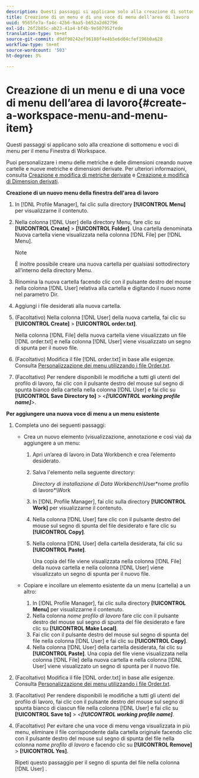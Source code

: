 ```yaml
---
description: Questi passaggi si applicano solo alla creazione di sottomenu e voci di menu per il menu Finestra di Workspace.
title: Creazione di un menu e di una voce di menu dell’area di lavoro
uuid: 9565fe7a-fa4c-42b6-9aa5-b652a2d62796
exl-id: 26f2b85c-ab23-41a4-bf4b-9e507952fede
translation-type: tm+mt
source-git-commit: d9df90242ef96188f4e4b5e6d04cfef196b0a628
workflow-type: tm+mt
source-wordcount: '503'
ht-degree: 3%

---
```


# Creazione di un menu e di una voce di menu dell’area di lavoro{#create-a-workspace-menu-and-menu-item}

Questi passaggi si applicano solo alla creazione di sottomenu e voci di menu per il menu Finestra di Workspace.

Puoi personalizzare i menu delle metriche e delle dimensioni creando nuove cartelle e nuove metriche e dimensioni derivate. Per ulteriori informazioni, consulta [Creazione e modifica di metriche derivate](../../../../home/c-get-started/c-admin-intrf/c-prof-mgr/c-drvd-mtrcs.md#concept-e41723b342a849309874b26232224a40) e [Creazione e modifica di Dimension derivati](../../../../home/c-get-started/c-admin-intrf/c-prof-mgr/c-dvrd-dim.md#concept-ece3c3ea8cdf4fc796680173993bff93).

**Creazione di un nuovo menu della finestra dell&#39;area di lavoro**

1. In [!DNL Profile Manager], fai clic sulla directory **[!UICONTROL Menu]** per visualizzarne il contenuto.
1. Nella colonna [!DNL User] della directory Menu, fare clic su **[!UICONTROL Create]** > **[!UICONTROL Folder]**. Una cartella denominata Nuova cartella viene visualizzata nella colonna [!DNL File] per [!DNL Menu].

   >[!NOTE]
   >
   >È inoltre possibile creare una nuova cartella per qualsiasi sottodirectory all’interno della directory Menu.

1. Rinomina la nuova cartella facendo clic con il pulsante destro del mouse nella colonna [!DNL User] relativa alla cartella e digitando il nuovo nome nel parametro Dir.
1. Aggiungi i file desiderati alla nuova cartella.
1. (Facoltativo) Nella colonna [!DNL User] della nuova cartella, fai clic su **[!UICONTROL Create]** > **[!UICONTROL order.txt]**.

   Nella colonna [!DNL File] della nuova cartella viene visualizzato un file [!DNL order.txt] e nella colonna [!DNL User] viene visualizzato un segno di spunta per il nuovo file.

1. (Facoltativo) Modifica il file [!DNL order.txt] in base alle esigenze. Consulta [Personalizzazione dei menu utilizzando i file Order.txt](../../../../home/c-get-started/c-intf-anlys-ftrs/c-ctm-menus/t-cstm-menus-ordr-files.md#task-a391800a8dd444deb3e1516d5189f999).
1. (Facoltativo) Per rendere disponibili le modifiche a tutti gli utenti del profilo di lavoro, fai clic con il pulsante destro del mouse sul segno di spunta bianco della cartella nella colonna [!DNL User] e fai clic su **[!UICONTROL Save Directory to]** > *&lt;**[!UICONTROL working profile name]**>*.

**Per aggiungere una nuova voce di menu a un menu esistente**

1. Completa uno dei seguenti passaggi:

   * Crea un nuovo elemento (visualizzazione, annotazione e così via) da aggiungere a un menu:

      1. Apri un’area di lavoro in Data Workbench e crea l’elemento desiderato.
      1. Salva l&#39;elemento nella seguente directory:

         *Directory di installazione di Data Workbench*\User\*nome profilo di lavoro*\Work

      1. In [!DNL Profile Manager], fai clic sulla directory **[!UICONTROL Work]** per visualizzarne il contenuto.
      1. Nella colonna [!DNL User] fare clic con il pulsante destro del mouse sul segno di spunta del file desiderato e fare clic su **[!UICONTROL Copy]**.
      1. Nella colonna [!DNL User] della cartella desiderata, fai clic su **[!UICONTROL Paste]**.

         Una copia del file viene visualizzata nella colonna [!DNL File] della nuova cartella e nella colonna [!DNL User] viene visualizzato un segno di spunta per il nuovo file.
   * Copiare e incollare un elemento esistente da un menu (cartella) a un altro:

      1. In [!DNL Profile Manager], fai clic sulla directory **[!UICONTROL Menu]** per visualizzarne il contenuto.
      1. Nella colonna *nome profilo di lavoro* fare clic con il pulsante destro del mouse sul segno di spunta del file desiderato e fare clic su **[!UICONTROL Make Local]**.
      1. Fai clic con il pulsante destro del mouse sul segno di spunta del file nella colonna [!DNL User] e fai clic su **[!UICONTROL Copy]**.
      1. Nella colonna [!DNL User] della cartella desiderata, fai clic su **[!UICONTROL Paste]**. Una copia del file viene visualizzata nella colonna [!DNL File] della nuova cartella e nella colonna [!DNL User] viene visualizzato un segno di spunta per il nuovo file.


1. (Facoltativo) Modifica il file [!DNL order.txt] in base alle esigenze. Consulta [Personalizzazione dei menu utilizzando i file Order.txt](../../../../home/c-get-started/c-intf-anlys-ftrs/c-ctm-menus/t-cstm-menus-ordr-files.md#task-a391800a8dd444deb3e1516d5189f999).
1. (Facoltativo) Per rendere disponibili le modifiche a tutti gli utenti del profilo di lavoro, fai clic con il pulsante destro del mouse sul segno di spunta bianco di ciascun file nella colonna [!DNL User] e fai clic su **[!UICONTROL Save to]** > *&lt;**[!UICONTROL working profile name]***.
1. (Facoltativo) Per evitare che una voce di menu venga visualizzata in più menu, eliminare il file corrispondente dalla cartella originale facendo clic con il pulsante destro del mouse sul segno di spunta del file nella colonna *nome profilo di lavoro* e facendo clic su **[!UICONTROL Remove]** > **[!UICONTROL Yes]**.

   Ripeti questo passaggio per il segno di spunta del file nella colonna [!DNL User] .
